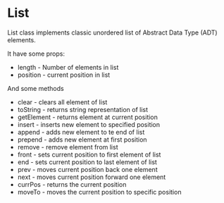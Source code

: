 # List

List class implements classic unordered list of Abstract Data Type (ADT) elements.

It have some props:
- length - Number of elements in list
- position - current position in list

And some methods
- clear      - clears all element of list
- toString   - returns string representation of list
- getElement - returns element at current position
- insert     - inserts new element to specified position
- append     - adds new element to te end of list
- prepend    - adds new element at first position
- remove     - remove element from list
- front      - sets current position to first element of list
- end        - sets current position to last element of list
- prev       - moves current position back one element
- next       - moves current position forward one element
- currPos    - returns the current position
- moveTo     - moves the current position to specific position
